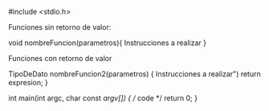 #include <stdio.h>

Funciones sin retorno de valor:

void nombreFuncion(parametros){
    Instrucciones a realizar
}

Funciones con retorno de valor

TipoDeDato nombreFuncion2(parametros) {
    Instrucciones a realizar")
    return expresion;
}

int main(int argc, char const *argv[])
{
    /* code */
    return 0;
}
